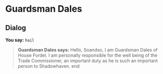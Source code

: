 # Guardsman Dales


## Dialog

**You say:** `hail`



>**Guardsman Dales says:** Hello, Soandso, I am Guardsman Dales of House Fordel. I am personally responsible for the well being of the Trade Commissioner, an important duty as he is such an important person to Shadowhaven.
end
